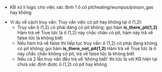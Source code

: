 - KB  xử lí logic cho việc xác định 1 ô có pit/healing/wumpus/poison_gas hay không  
* Ví dụ về cách truy vấn:
 Truy vấn việc có pit hay không tại ô (1,2):
    + Truy vấn ô (1,2) có phải đang có pit không: gọi hàm **is_there_pit(1,2)**
    Hàm trả về True tức là ô (1,2) này chắc chắn có pit, hàm này trả về false tức là không biết
    + Nếu hàm trả về false thì tiếp tục truy vấn: ô (1,2) có phải đang không có pit không: gọi hàm **is_there_not_pit(1,2)**
    Hàm trả về True tức là ô này chắc chắn không có pit, trả về false tức là không biết
    + Nếu cả 2 lần truy vấn đều trả về 'không biết' thì tức là với KB hiện tại chưa xác định được ô (1,2) có pit hay không